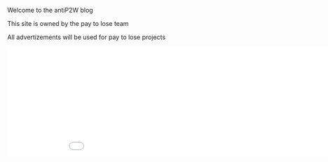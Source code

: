 Welcome to the antiP2W blog

This site is owned by the pay to lose team

All advertizements will be used for pay to lose projects

<iframe data-aa='2046605' src='//ad.a-ads.com/2046605?size=970x250' style='width:970px; height:250px; border:0px; padding:0; overflow:hidden; background-color: transparent;'></iframe>

